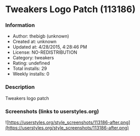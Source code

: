 # Tweakers Logo Patch (113186)

### Information
- Author: thebigb (unknown)
- Created at: unknown
- Updated at: 4/28/2015, 4:28:46 PM
- License: NO-REDISTRIBUTION
- Category: tweakers
- Rating: undefined
- Total installs: 29
- Weekly installs: 0


### Description
Tweakers logo patch


### Screenshots (links to userstyles.org)
![https://userstyles.org/style_screenshots/113186-after.png](https://userstyles.org/style_screenshots/113186-after.png)


